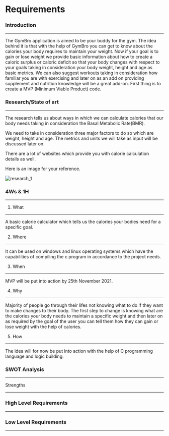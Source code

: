 #  **Requirements**

### **Introduction**
<hr>
The GymBro application is aimed to be your buddy for the gym. The idea behind it is that with the help of GymBro you can get to know about the calories your body requires to maintain your weight. Now if your goal is to gain or lose weight we provide basic information about how to create a caloric surplus or caloric deficit so that your body changes with respect to your goals taking in consideration your body weight, height and age as basic metrics. We can also suggest workouts taking in consideration how familiar you are with exercising and later on as an add on providing supplement and nutrition knowledge will be a great add-on. First thing is to create a MVP (Minimum Viable Product) code.

### **Research/State of art**
<hr>
The research tells us about ways in which we can calculate calories that our body needs taking in consideration the Basal Metabolic Rate(BMR).

We need to take in consideration three major factors to do so which are weight, height and age. The metrics and units we will take as input will be discussed later on.

There are a lot of websites which provide you with calorie calculation details as well.

Here is an image for your reference.

![research_1](https://user-images.githubusercontent.com/63052065/143007419-592d921d-fde1-47a0-b3e8-24bc45ea1f77.png)


### **4Ws &amp; 1H**
<hr>

1. What
<hr> 

A basic calorie calculator which tells us the calories your bodies need for a specific goal.

 2. Where
<hr>

It can be used on windows and linux operating systems which have the capabilities of compiling the c program in accordance to the project  needs.

 3. When
<hr>

MVP will be put into action by 25th  November 2021.

4. Why
<hr>

Majority of people go through their lifes not knowing what to do if they want to make changes to their body. The first step to change is knowing what are the calories your body needs to maintain a specific weight and then later on as required by the goal of the user you can tell them how they can gain or lose weight with the help of calories.

5. How
<hr>

The idea will for now be put into action with the help of C programming language and logic building.

### **SWOT Analysis**
<hr>

Strengths
<hr>

### __High Level Requirements__
<hr>

### **Low Level Requirements**
<hr>
